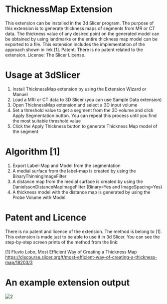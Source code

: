 # ThicknessMap Extension
This extension can be installed in the 3d Slicer program.
The purpose of this extension is to generate thickness maps of segments from MR or CT data.
The thickness value of any desired point on the generated model can be obtained by using landmarks or the entire thickness map model can be exported to a file.
This extension includes the implementation of the approach shown in link [1].
Patent: There is no patent related to the extension.
License: The Slicer License.

# Usage at 3dSlicer
1) Install ThicknessMap extension by using the Extension Wizard or Manuel
2) Load a MRI or CT data to 3D Slicer (you can use Sample Data extension)
3) Open ThicknessMap extension and select a 3D input volume
4) Set a threshold value to get a segment from the 3D volume and click Apply Segmentation button. You can repeat this process until you find the most suitable threshold value
7) Click the Apply Thickness button to generate Thickness Map model of the segment

# Algorithm [1]
1) Export Label-Map and Model from the segmentation
2) A medial surface from the label-map is created by using the BinaryThinningImageFilter
3) A distance map from the medial surface is created by using the DanielssonDistanceMapImageFilter (Binary=Yes and ImageSpacing=Yes)
4) A thickness model with the distance map is generated by using the Probe Volume with Model.

# Patent and Licence
There is no patent and licence of the extension. The method is belong to [1]. This extension is made just to be able to use it in 3d Slicer. You can see the step-by-step screen prints of the method from the link:

[1] Fluvio Lobo, Most Efficient Way of Creating a Thickness Map
https://discourse.slicer.org/t/most-efficient-way-of-creating-a-thickness-map/18203/3    
    
# An example extension output
![2](https://user-images.githubusercontent.com/22032994/158332495-b367f4e5-7c48-4864-9b43-cb600989ee3d.PNG)
